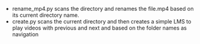 - rename_mp4.py scans the directory and renames the file.mp4 based on its current directory name.
- create.py scans the current directory and then creates a simple LMS to play videos with previous and next and based on the folder names as navigation 

